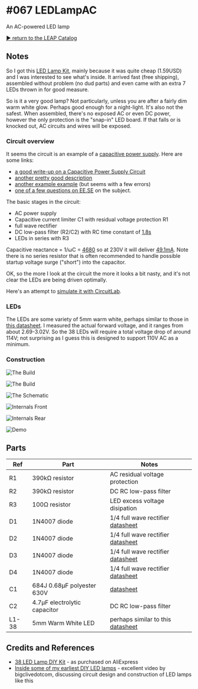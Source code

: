 # #067 LEDLampAC

An AC-powered LED lamp


[:arrow_forward: return to the LEAP Catalog](https://leap.tardate.com)

## Notes

So I got this
[LED Lamp Kit](https://www.aliexpress.com/item/Free-Shipping-New-Energy-Saving-38-LEDs-Lamps-DIY-Kits-Electronic-Suite-1-Set/32266628111.html),
mainly because it was quite cheap (1.59USD) and I was interested to see what's inside.
It arrived fast (free shipping), assembled without problem (no dud parts) and even came with an extra 7 LEDs thrown in for good measure.

So is it a very good lamp? Not particularly, unless you are after a fairly dim warm white glow. Perhaps good enough for a night-light.
It's also not the safest. When assembled, there's no exposed AC or even DC power, however the only protection is the "snap-in" LED board. If that falls or is knocked out, AC circuits and wires will be exposed.

### Circuit overview

It seems the circuit is an example of a [capacitive power supply](http://en.wikipedia.org/wiki/Capacitive_power_supply).
Here are some links:
* [a good write-up on a Capacitive Power Supply Circuit](http://www.electroschematics.com/5678/capacitor-power-supply/)
* [another pretty good description](http://www.engineersgarage.com/contribution/capacitor-power-supply-design)
* [another example example](http://www.circuitsgallery.com/2012/07/transformer-less-ac-to-dc-capacitor-power-supply-circuit.html) (but seems with a few errors)
* [one of a few questions on EE.SE](http://electronics.stackexchange.com/questions/5572/how-efficient-is-a-capacitive-power-supply) on the subject.

The basic stages in the circuit:

* AC power supply
* Capacitive current limiter C1 with residual voltage protection R1
* full wave rectifier
* DC low-pass filter (R2/C2) with RC time constant of [1.8s](https://www.wolframalpha.com/input/?i=4.7%CE%BCF+*+390k%CE%A9)
* LEDs in series with R3

Capacitive reactance = 1/ωC = [4680](https://www.wolframalpha.com/input/?i=1%2F%28+2+*+pi+*+50Hz+*+0.68%CE%BCF%29)
so at 230V it will deliver [49.1mA](https://www.wolframalpha.com/input/?i=230V+%2F+%281%2F%28+2+*+pi+*+50Hz+*+0.68%CE%BCF%29%29).
Note there is no series resistor that is often recommended to handle possible startup voltage surge ("short") into the capacitor.

OK, so the more I look at the circuit the more it looks a bit nasty, and it's not clear the LEDs are being driven optimally.

Here's an attempt to [simulate it with CircuitLab](https://www.circuitlab.com/circuit/689p94/ledlampac-capacitive-power-supply/).

### LEDs

The LEDs are some variety of 5mm warm white, perhaps similar to those in [this datasheet](https://www.futurlec.com/LED/LED5WWULB.shtml).
I measured the actual forward voltage, and it ranges from about 2.69-3.02V.
So the 38 LEDs will require a total voltage drop of around 114V; not surprising as I guess this is designed to support 110V AC as a minimum.

### Construction

![The Build](./assets/LEDLampAC_build.jpg?raw=true)

![The Build](./assets/LEDLampAC_build2.jpg?raw=true)

![The Schematic](./assets/LEDLampAC_schematic.jpg?raw=true)

![Internals Front](./assets/LEDLampAC_pcb_front.jpg?raw=true)

![Internals Rear](./assets/LEDLampAC_pcb_rear.jpg?raw=true)

![Demo](./assets/LEDLampAC_demo.jpg?raw=true)

## Parts

| Ref | Part                            | Notes     |
|-----|---------------------------------|-----------|
| R1  | 390kΩ resistor                  | AC residual voltage protection  |
| R2  | 390kΩ resistor                  | DC RC low-pass filter |
| R3  | 100Ω resistor                   | LED excess voltage disipation |
| D1  | 1N4007 diode                    | 1/4 full wave rectifier [datasheet](https://www.futurlec.com/Diodes/1N4007.shtml)  |
| D2  | 1N4007 diode                    | 1/4 full wave rectifier [datasheet](https://www.futurlec.com/Diodes/1N4007.shtml)  |
| D3  | 1N4007 diode                    | 1/4 full wave rectifier [datasheet](https://www.futurlec.com/Diodes/1N4007.shtml)  |
| D4  | 1N4007 diode                    | 1/4 full wave rectifier [datasheet](https://www.futurlec.com/Diodes/1N4007.shtml)  |
| C1  | 684J 0.68μF polyester 630V      | [datasheet](http://sg.element14.com/panasonic-electronic-components/ecqe6684jf/capacitor-film-630v-0-68uf/dp/1744822?CMP=GRHB-OCTOPART-1000755)  |
| C2  | 4.7μF electrolytic capacitor    | DC RC low-pass filter |
| L1-38 | 5mm Warm White LED            | perhaps similar to this [datasheet](https://www.futurlec.com/LED/LED5WWULB.shtml) |


## Credits and References
* [38 LED Lamp DIY Kit](https://www.aliexpress.com/item/Free-Shipping-New-Energy-Saving-38-LEDs-Lamps-DIY-Kits-Electronic-Suite-1-Set/32266628111.html) - as purchased on AliExpress
* [Inside some of my earliest DIY LED lamps](https://www.youtube.com/watch?v=Ju1CQF39DH8) - excellent video by bigclivedotcom, discussing circuit design and construction of LED lamps like this

